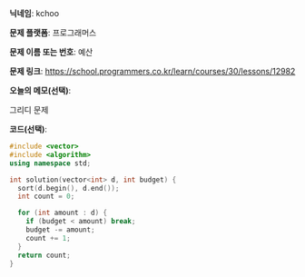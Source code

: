 **닉네임**: kchoo

**문제 플랫폼**: 프로그래머스

**문제 이름 또는 번호**: 예산

**문제 링크**: https://school.programmers.co.kr/learn/courses/30/lessons/12982

**오늘의 메모(선택)**: 

그리디 문제

**코드(선택)**: 

```c++
#include <vector>
#include <algorithm>
using namespace std;

int solution(vector<int> d, int budget) {
  sort(d.begin(), d.end());
  int count = 0;

  for (int amount : d) {
    if (budget < amount) break;
    budget -= amount;
    count += 1;
  }
  return count;
}
```
